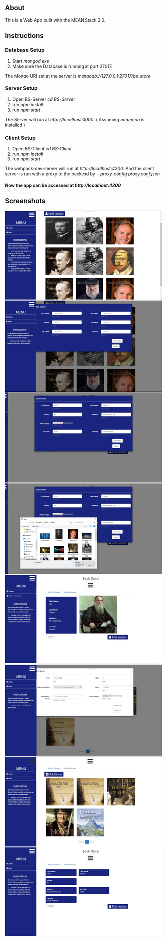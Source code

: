 ## About

This is a Web App built with the MEAN Stack 2.0.

## Instructions 

### Database Setup

1. Start *mongod.exe*
2. Make sure the Database is running at port 27017.

The Mongo URI set at the server is *mongodb://127.0.0.1:27017/bs_store*

### Server Setup

1. Open BS-Server *cd BS-Server*
2. run *npm install*
3. run *npm start*

The Server will run at *http://localhost:3000*. ( Assuming *nodemon* is installed )

### Client Setup

1. Open BS-Client *cd BS-Client*
2. run *npm install*
3. run *npm start*

The webpack-dev-server will run at *http://localhost:4200*. And the client server is run with a proxy to the backend by *--proxy-config proxy.conf.json*

#### Now the app can be accessed at *http://localhost:4200*


## Screenshots

![alt text](screenshots/bs.jpg "BS")
![alt text](screenshots/bs2.jpg "BS")
![alt text](screenshots/bs3.jpg "BS")
![alt text](screenshots/bs4.jpg "BS")
![alt text](screenshots/bs8.jpg "BS")
![alt text](screenshots/bs5.jpg "BS")
![alt text](screenshots/bs6.jpg "BS")
![alt text](screenshots/bs7.jpg "BS")